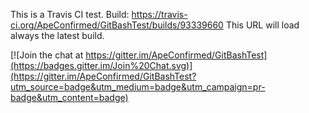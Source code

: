 This is a Travis CI test.
Build: https://travis-ci.org/ApeConfirmed/GitBashTest/builds/93339660
This URL will load always the latest build.


[![Join the chat at https://gitter.im/ApeConfirmed/GitBashTest](https://badges.gitter.im/Join%20Chat.svg)](https://gitter.im/ApeConfirmed/GitBashTest?utm_source=badge&utm_medium=badge&utm_campaign=pr-badge&utm_content=badge)